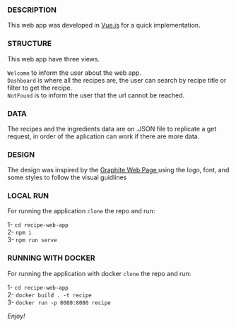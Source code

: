 ### DESCRIPTION
This web app was developed in [Vue.js](https://vuejs.org/) for a quick implementation.

### STRUCTURE
This web app have three views.

`Welcome` to inform the user about the web app.<br>
`Dashboard`  is where all the recipes are, the user can search by recipe title or filter to get the recipe.<br>
`NotFound` is to inform the user that the url cannot be reached.<br>

### DATA
The recipes and the ingredients data are on .JSON file to replicate a get request, in order of the aplication can work if there are more data.

### DESIGN
The design was inspired by the [Graphite Web Page ](https://www.graphitehq.com/) using the logo, font, and some styles to follow the visual guidlines

### LOCAL RUN
For running the application `clone` the repo and run:

1- `cd recipe-web-app`<br>
2- `npm i`<br>
3- `npm run serve`

### RUNNING WITH DOCKER

For running the application with docker `clone` the repo and run: 

1- `cd recipe-web-app`<br>
2- `docker build . -t recipe`<br>
3- `docker run -p 8080:8080 recipe`

*Enjoy!*
